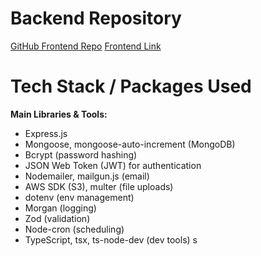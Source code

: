 # Backend Repository

[GitHub Frontend Repo](https://github.com/mohdhaider07/cash-management)
[Frontend Link](https://cash-management-lyart.vercel.app/)

# Tech Stack / Packages Used

**Main Libraries & Tools:**

- Express.js
- Mongoose, mongoose-auto-increment (MongoDB)
- Bcrypt (password hashing)
- JSON Web Token (JWT) for authentication
- Nodemailer, mailgun.js (email)
- AWS SDK (S3), multer (file uploads)
- dotenv (env management)
- Morgan (logging)
- Zod (validation)
- Node-cron (scheduling)
- TypeScript, tsx, ts-node-dev (dev tools)
  s
